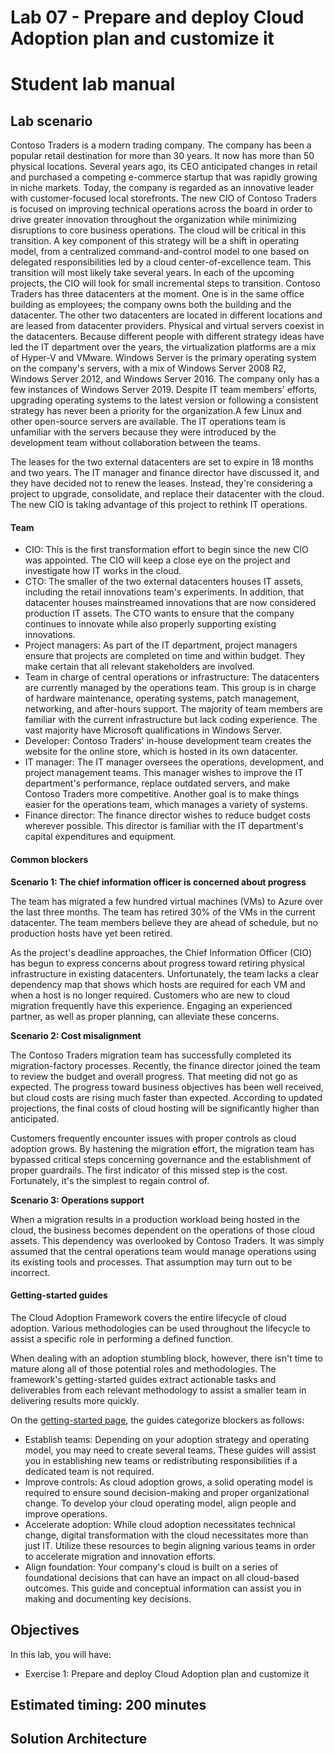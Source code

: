 # Lab 07 - Prepare and deploy Cloud Adoption plan and customize it
# Student lab manual

## Lab scenario

Contoso Traders is a modern trading company. The company has been a popular retail destination for more than 30 years. It now has more than 50 physical locations. Several years ago, its CEO anticipated changes in retail and purchased a competing e-commerce startup that was rapidly growing in niche markets. Today, the company is regarded as an innovative leader with customer-focused local storefronts.
The new CIO of Contoso Traders is focused on improving technical operations across the board in order to drive greater innovation throughout the organization while minimizing disruptions to core business operations. The cloud will be critical in this transition. A key component of this strategy will be a shift in operating model, from a centralized command-and-control model to one based on delegated responsibilities led by a cloud center-of-excellence team. This transition will most likely take several years. In each of the upcoming projects, the CIO will look for small incremental steps to transition.
Contoso Traders has three datacenters at the moment. One is in the same office building as employees; the company owns both the building and the datacenter. The other two datacenters are located in different locations and are leased from datacenter providers. Physical and virtual servers coexist in the datacenters. Because different people with different strategy ideas have led the IT department over the years, the virtualization platforms are a mix of Hyper-V and VMware. Windows Server is the primary operating system on the company's servers, with a mix of Windows Server 2008 R2, Windows Server 2012, and Windows Server 2016. The company only has a few instances of Windows Server 2019. Despite IT team members' efforts, upgrading operating systems to the latest version or following a consistent strategy has never been a priority for the organization.A few Linux and other open-source servers are available. The IT operations team is unfamiliar with the servers because they were introduced by the development team without collaboration between the teams.

The leases for the two external datacenters are set to expire in 18 months and two years. The IT manager and finance director have discussed it, and they have decided not to renew the leases. Instead, they're considering a project to upgrade, consolidate, and replace their datacenter with the cloud. The new CIO is taking advantage of this project to rethink IT operations.

#### Team

+ CIO: This is the first transformation effort to begin since the new CIO was appointed. The CIO will keep a close eye on the project and investigate how IT works in the cloud.
+ CTO: The smaller of the two external datacenters houses IT assets, including the retail innovations team's experiments. In addition, that datacenter houses mainstreamed innovations that are now considered production IT assets. The CTO wants to ensure that the company continues to innovate while also properly supporting existing innovations.
+ Project managers: As part of the IT department, project managers ensure that projects are completed on time and within budget. They make certain that all relevant stakeholders are involved.
+ Team in charge of central operations or infrastructure: The datacenters are currently managed by the operations team. This group is in charge of hardware maintenance, operating systems, patch management, networking, and after-hours support. The majority of team members are familiar with the current infrastructure but lack coding experience. The vast majority have Microsoft qualifications in Windows Server.
+ Developer: Contoso Traders' in-house development team creates the website for the online store, which is hosted in its own datacenter.
+ IT manager: The IT manager oversees the operations, development, and project management teams. This manager wishes to improve the IT department's performance, replace outdated servers, and make Contoso Traders more competitive. Another goal is to make things easier for the operations team, which manages a variety of systems.
+ Finance director: The finance director wishes to reduce budget costs wherever possible. This director is familiar with the IT department's capital expenditures and equipment.

#### Common blockers

**Scenario 1: The chief information officer is concerned about progress**

The team has migrated a few hundred virtual machines (VMs) to Azure over the last three months. The team has retired 30% of the VMs in the current datacenter. The team members believe they are ahead of schedule, but no production hosts have yet been retired.

As the project's deadline approaches, the Chief Information Officer (CIO) has begun to express concerns about progress toward retiring physical infrastructure in existing datacenters. Unfortunately, the team lacks a clear dependency map that shows which hosts are required for each VM and when a host is no longer required.
Customers who are new to cloud migration frequently have this experience. Engaging an experienced partner, as well as proper planning, can alleviate these concerns.

**Scenario 2: Cost misalignment**

The Contoso Traders migration team has successfully completed its migration-factory processes. Recently, the finance director joined the team to review the budget and overall progress. That meeting did not go as expected. The progress toward business objectives has been well received, but cloud costs are rising much faster than expected. According to updated projections, the final costs of cloud hosting will be significantly higher than anticipated.

Customers frequently encounter issues with proper controls as cloud adoption grows. By hastening the migration effort, the migration team has bypassed critical steps concerning governance and the establishment of proper guardrails. The first indicator of this missed step is the cost. Fortunately, it's the simplest to regain control of.

**Scenario 3: Operations support**

When a migration results in a production workload being hosted in the cloud, the business becomes dependent on the operations of those cloud assets. This dependency was overlooked by Contoso Traders. It was simply assumed that the central operations team would manage operations using its existing tools and processes. That assumption may turn out to be incorrect.

#### Getting-started guides

The Cloud Adoption Framework covers the entire lifecycle of cloud adoption. Various methodologies can be used throughout the lifecycle to assist a specific role in performing a defined function.

When dealing with an adoption stumbling block, however, there isn't time to mature along all of those potential roles and methodologies. The framework's getting-started guides extract actionable tasks and deliverables from each relevant methodology to assist a smaller team in delivering results more quickly.

On the [getting-started page](https://learn.microsoft.com/en-us/azure/cloud-adoption-framework/get-started/), the guides categorize blockers as follows:

+ Establish teams: Depending on your adoption strategy and operating model, you may need to create several teams. These guides will assist you in establishing new teams or redistributing responsibilities if a dedicated team is not required.
+ Improve controls: As cloud adoption grows, a solid operating model is required to ensure sound decision-making and proper organizational change. To develop your cloud operating model, align people and improve operations.
+ Accelerate adoption: While cloud adoption necessitates technical change, digital transformation with the cloud necessitates more than just IT. Utilize these resources to begin aligning various teams in order to accelerate migration and innovation efforts.
+ Align foundation: Your company's cloud is built on a series of foundational decisions that can have an impact on all cloud-based outcomes. This guide and conceptual information can assist you in making and documenting key decisions.

## Objectives

In this lab, you will have:

+ Exercise 1: Prepare and deploy Cloud Adoption plan and customize it


## Estimated timing: 200 minutes
## Solution Architecture
